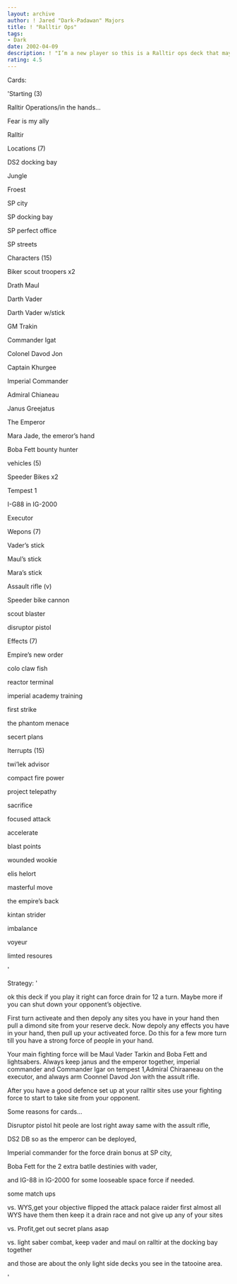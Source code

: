 ```yaml
---
layout: archive
author: ! Jared "Dark-Padawan" Majors
title: ! "Ralltir Ops"
tags:
- Dark
date: 2002-04-09
description: ! "I’m a new player so this is a Ralltir ops deck that may seem a little strange."
rating: 4.5
---
```

Cards: 

'Starting (3)


Ralltir Operations/in the hands...

Fear is my ally

Ralltir


Locations (7)


DS2 docking bay

Jungle 

Froest

SP city

SP docking bay

SP perfect office

SP streets


Characters (15)


Biker scout troopers x2

Drath Maul

Darth Vader

Darth Vader w/stick

GM Trakin

Commander Igat

Colonel Davod Jon

Captain Khurgee

Imperial Commander

Admiral Chianeau

Janus Greejatus

The Emperor

Mara Jade, the emeror’s hand 

Boba Fett bounty hunter


vehicles (5)


Speeder Bikes x2

Tempest 1

I-G88 in IG-2000

Executor


Wepons (7)


Vader’s stick 

Maul’s stick

Mara’s stick

Assault rifle (v)

Speeder bike cannon

scout blaster

disruptor pistol


Effects (7)


Empire’s new order

colo claw fish

reactor terminal 

imperial academy training

first strike

the phantom menace

secert plans


Iterrupts (15)

twi’lek advisor

compact fire power

project telepathy 

sacrifice

focused attack 

accelerate

blast points

wounded wookie

elis helort

masterful move

the empire’s back

kintan strider

imbalance

voyeur

limted resoures






'

Strategy: '

ok this deck if you play it right can force drain for 12 a turn. Maybe more if you can shut down your opponent’s objective.


First turn activeate and then depoly any sites you have in your hand then pull a dimond site from your reserve deck. Now depoly any effects you have in your hand, then pull up your activeated force. Do this for a few more turn till you have a strong force of people in your hand. 


Your main fighting force will be Maul Vader Tarkin and Boba Fett and lightsabers. Always keep janus and the emperor together, imperial commander and Commander Igar on tempest 1,Admiral Chiraaneau on the executor, and always arm Coonnel Davod Jon with the assult rifle.


After you have a good defence set up at your ralltir sites use your fighting force to start to take site from your opponent.


Some reasons for cards...

Disruptor pistol hit peole are lost right away same with the assult rifle,


DS2 DB so as the emperor can be deployed,


Imperial commander for the force drain bonus at SP city,


Boba Fett for the 2 extra batlle destinies with vader,


and IG-88 in IG-2000 for some looseable space force if needed.


some match ups


vs. WYS,get your objective flipped the attack palace raider first almost all WYS have them then keep it a drain race and not give up any of your sites


vs. Profit,get out secret plans asap


vs. light saber combat, keep vader and maul on ralltir at the docking bay together


and those are about the only light side decks you see in the tatooine area.


'